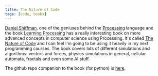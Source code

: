 ```yaml
---
title: The Nature of Code
tags: [code, books]
---
```


<a href="https://twitter.com/shiffman">Daniel Shiffman</a>, one of the geniuses behind the <a href="https://processing.org/">Processing</a> language and
the book <a href="http://learningprocessing.com/">Learning Processing</a> has a really interesting book on more advanced concepts in computer science
using Processing. It's called <a href="https://natureofcode.com/book/">The Nature of Code</a> and I can feel I'm going to be using it heavily in
my next programming courses. The book covers lots of different simulations and algorithms: vectors and forces, physics simulations in general,
cellular automata, fractals and even some AI stuff.

The github repo companion to the book (for python) is <a href="https://github.com/nature-of-code/The-Nature-of-Code-Examples-Python">here</a>.
